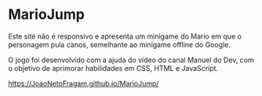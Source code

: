 # MarioJump
Este site não é responsivo e apresenta um minigame do Mario em que o personagem pula canos, semelhante ao minigame offline do Google.

O jogo foi desenvolvido com a ajuda do vídeo do canal Manuel do Dev, com o objetivo de aprimorar habilidades em CSS, HTML e JavaScript.

https://JoaoNetoFragam.github.io/MarioJump/
